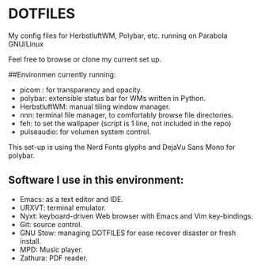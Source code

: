# DOTFILES
My config files for HerbstluftWM, Polybar, etc. running on Parabola GNU/Linux

Feel free to browse or clone my current set up.

##Environmen currently running:
+ picom : for transparency and opacity.
+ polybar: extensible status bar for WMs written in Python.
+ HerbstluftWM: manual tiling window manager.
+ nnn: terminal file manager, to comfortably browse file directories.
+ feh: to set the wallpaper (script is 1 line, not included in the repo)
+ pulseaudio: for volumen system control.

This set-up is using the Nerd Fonts glyphs and DejaVu Sans Mono for polybar.

## Software I use in this environment:
+ Emacs: as a text editor and IDE.
+ URXVT: terminal emulator.
+ Nyxt: keyboard-driven Web browser with Emacs and Vim key-bindings.
+ Git: source control.
+ GNU Stow: managing DOTFILES for ease recover disaster or fresh install.
+ MPD: Music player.
+ Zathura: PDF reader.
